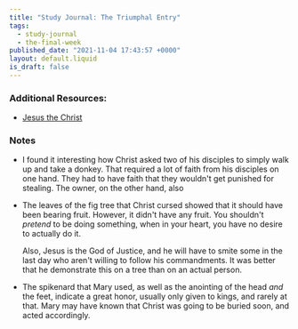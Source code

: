 ```yaml
---
title: "Study Journal: The Triumphal Entry"
tags:
  - study-journal
  - the-final-week
published_date: "2021-11-04 17:43:57 +0000"
layout: default.liquid
is_draft: false
---
```

### Additional Resources:
  * [Jesus the Christ](https://www.churchofjesuschrist.org/study/manual/jesus-the-christ/chapter-29?lang=eng)

### Notes
  * I found it interesting how Christ asked two of
    his disciples to simply walk up and take a
    donkey. That required a lot of faith from his
    disciples on one hand. They had to have faith
    that they wouldn't get punished for
    stealing. The owner, on the other hand, also 
  * The leaves of the fig tree that Christ cursed
    showed that it should have been bearing
    fruit. However, it didn't have any fruit. You
    shouldn't *pretend* to be doing something,
    when in your heart, you have no desire to
    actually do it.
	
	Also, Jesus is the God of Justice, and he will
    have to smite some in the last day who aren't
    willing to follow his commandments. It was
    better that he demonstrate this on a tree than
    on an actual person.
  * The spikenard that Mary used, as well as the
    anointing of the head *and* the feet, indicate
    a great honor, usually only given to kings,
    and rarely at that. Mary may have known that
    Christ was going to be buried soon, and acted
    accordingly.

